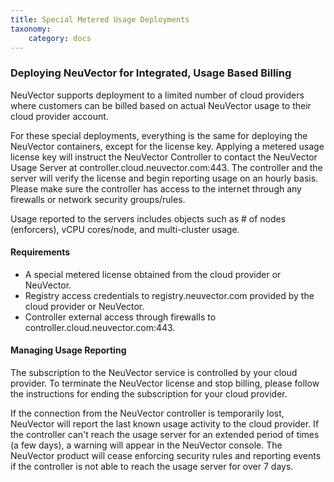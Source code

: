 ```yaml
---
title: Special Metered Usage Deployments
taxonomy:
    category: docs
---
```



### Deploying NeuVector for Integrated, Usage Based Billing
NeuVector supports deployment to a limited number of cloud providers where customers can be billed based on actual NeuVector usage to their cloud provider account.

For these special deployments, everything is the same for deploying the NeuVector containers, except for the license key. Applying a metered usage license key will instruct the NeuVector Controller to contact the NeuVector Usage Server at controller.cloud.neuvector.com:443. The controller and the server will verify the license and begin reporting usage on an hourly basis. Please make sure the controller has access to the internet through any firewalls or network security groups/rules.

Usage reported to the servers includes objects such as # of nodes (enforcers), vCPU cores/node, and multi-cluster usage.

#### Requirements
+ A special metered license obtained from the cloud provider or NeuVector.
+ Registry access credentials to registry.neuvector.com provided by the cloud provider or NeuVector.
+ Controller external access through firewalls to controller.cloud.neuvector.com:443.

#### Managing Usage Reporting
The subscription to the NeuVector service is controlled by your cloud provider. To terminate the NeuVector license and stop billing, please follow the instructions for ending the subscription for your cloud provider.

If the connection from the NeuVector controller is temporarily lost, NeuVector will report the last known usage activity to the cloud provider. If the controller can't reach the usage server for an extended period of times (a few days), a warning will appear in the NeuVector console. The NeuVector product will cease enforcing security rules and reporting events if the controller is not able to reach the usage server for over 7 days.
